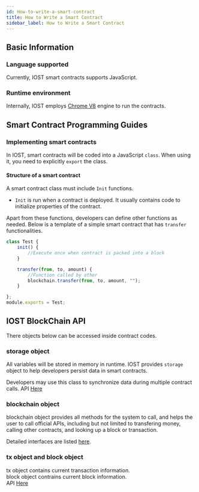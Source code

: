 ```yaml
---
id: How-to-write-a-smart-contract
title: How to Write a Smart Contract
sidebar_label: How to Write a Smart Contract
---
```


## Basic Information

### Language supported

Currently, IOST smart contracts supports JavaScript.

### Runtime environment

Internally, IOST employs [Chrome V8](https://developers.google.com/v8/) engine to run the contracts.

## Smart Contract Programming Guides

### Implementing smart contracts

In IOST, smart contracts will be coded into a JavaScript `class`. When using it, you need to explicitly `export` the class.

#### Structure of a smart contract

A smart contract class must include `Init` functions.

- `Init` is run when a contract is deployed. It usually contains code to initialize properties of the contract.

Apart from these functions, developers can define other functions as needed. Below is a template of a simple smart contract that has `transfer` functionalities.

```javascript
class Test {
    init() {
        //Execute once when contract is packed into a block
    }

    transfer(from, to, amount) {
        //Function called by other
        blockchain.transfer(from, to, amount, "");
    }

};
module.exports = Test;
```

## IOST BlockChain API
There objects below can be accessed inside contract codes.

### storage object

All variables will be stored in memory in runtime. IOST provides `storage` object to help developers persist data in smart contracts.

Developers may use this class to synchronize data during multiple contract calls.
API [Here](https://github.com/iost-official/go-iost/blob/master/vm/v8vm/v8/libjs/storage.js)



### blockchain object

blockchain object provides all methods for the system to call, and helps the user to call official APIs, including but not limited to transfering money, calling other contracts, and looking up a block or transaction.

Detailed interfaces are listed [here](https://github.com/iost-official/go-iost/blob/master/vm/v8vm/v8/libjs/blockchain.js).


### tx object and block object
tx object contains current transaction information.   
block object contrains current block information.   
API [Here](https://github.com/iost-official/go-iost/blob/master/vm/v8vm/v8/sandbox.cc#L29)